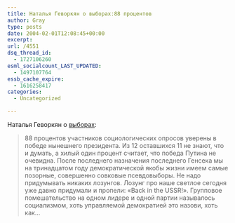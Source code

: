 ```yaml
---
title: Наталья Геворкян о выборах:88 процентов
author: Gray
type: posts
date: 2004-02-01T12:08:45+00:00
excerpt:
url: /4551
dsq_thread_id:
  - 1727106260
esml_socialcount_LAST_UPDATED:
  - 1497107764
essb_cache_expire:
  - 1616258417
categories:
  - Uncategorized

---
```








Наталья Геворкян о <a href="http://www.gazeta.ru/2004/01/28/oa_110521.shtml" target="_blank">выборах</a>:

> 88 процентов участников социологических опросов уверены в победе нынешнего президента. Из 12 оставшихся 11 не знают, что и думать, а хилый один процент считает, что победа Путина не очевидна. После последнего назначения последнего Генсека мы на тринадцатом году демократической якобы жизни имеем самые позорные, совершенно совковые псевдовыборы. Не надо придумывать никаких лозунгов. Лозунг про наше светлое сегодня уже давно придумали и пропели: &laquo;Back in the USSR!&raquo;. Групповое помешательство на одном лидере и одной партии называлось социализмом, хоть управляемой демократией это назови, хоть как&#8230;
